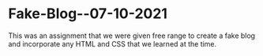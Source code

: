 # Fake-Blog--07-10-2021
This was an assignment that we were given free range to create a fake blog and incorporate any HTML and CSS that we learned at the time. 
